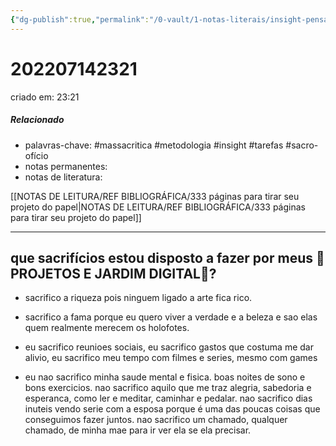 ```yaml
---
{"dg-publish":true,"permalink":"/0-vault/1-notas-literais/insight-pensamento-e-meditacao/202207142321/","tags":["massacritica","metodologia","insight","tarefas","sacro-ofício"],"dgHomeLink":true,"dgShowLocalGraph":true,"dgShowFileTree":true,"dgEnableSearch":true,"noteIcon":""}
---
```


# 202207142321
criado em: 23:21

##### Relacionado
- palavras-chave: #massacritica #metodologia #insight #tarefas #sacro-ofício 
- notas permanentes:
- notas de literatura:

[[NOTAS DE LEITURA/REF BIBLIOGRÁFICA/333 páginas para tirar seu projeto do papel\|NOTAS DE LEITURA/REF BIBLIOGRÁFICA/333 páginas para tirar seu projeto do papel]]

---
## que sacrifícios estou disposto a fazer por meus 🏡 PROJETOS E JARDIM DIGITAL🌱?

- sacrifico a riqueza pois ninguem ligado a arte fica rico.
- sacrifico a fama porque eu quero viver a verdade e a beleza e sao elas quem realmente merecem os holofotes.

- eu sacrifico reunioes sociais, eu sacrifico gastos que costuma me dar alivio, eu sacrifico meu tempo com filmes e series, mesmo com games

- eu nao sacrifico minha saude mental e fisica. boas noites de sono e bons exercicios. nao sacrifico aquilo que me traz alegria, sabedoria e esperanca, como ler e meditar, caminhar e pedalar. nao sacrifico dias inuteis vendo serie com a esposa porque é uma das poucas coisas que conseguimos fazer juntos. nao sacrifico um chamado, qualquer chamado, de minha mae para ir ver ela se ela precisar. 